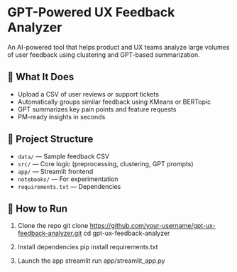 # GPT-Powered UX Feedback Analyzer

An AI-powered tool that helps product and UX teams analyze large volumes of user feedback using clustering and GPT-based summarization.

## 🧠 What It Does
- Upload a CSV of user reviews or support tickets
- Automatically groups similar feedback using KMeans or BERTopic
- GPT summarizes key pain points and feature requests
- PM-ready insights in seconds

## 📁 Project Structure

- `data/` — Sample feedback CSV
- `src/` — Core logic (preprocessing, clustering, GPT prompts)
- `app/` — Streamlit frontend
- `notebooks/` — For experimentation
- `requirements.txt` — Dependencies

## 🚀 How to Run

1. Clone the repo
    git clone https://github.com/your-username/gpt-ux-feedback-analyzer.git
    cd gpt-ux-feedback-analyzer

2. Install dependencies
    pip install requirements.txt

3. Launch the app
    streamlit run app/streamlit_app.py